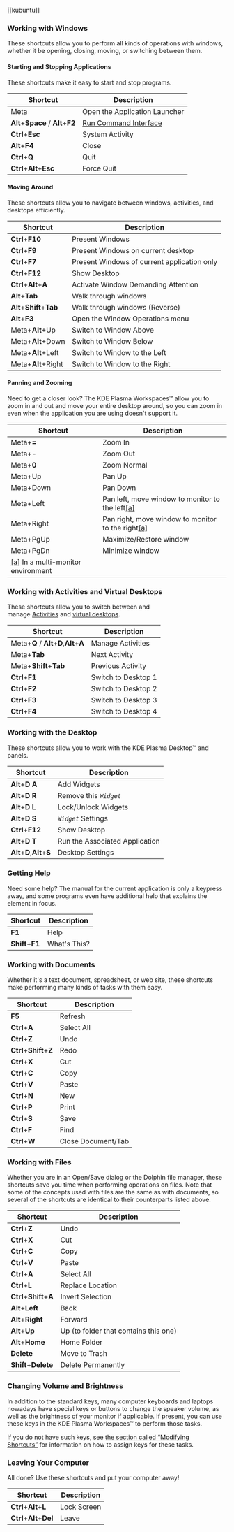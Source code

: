[[kubuntu]]
### Working with Windows

These shortcuts allow you to perform all kinds of operations with windows, whether it be opening, closing, moving, or switching between them.

#### Starting and Stopping Applications

These shortcuts make it easy to start and stop programs.

|Shortcut|Description|
|---|---|
|Meta|Open the Application Launcher|
|**Alt**+**Space** / **Alt**+**F2**|[Run Command Interface](https://docs.kde.org/?branch=stable5&language=en&application=plasma-desktop&path=krunner.html)|
|**Ctrl**+**Esc**|System Activity|
|**Alt**+**F4**|Close|
|**Ctrl**+**Q**|Quit|
|**Ctrl**+**Alt**+**Esc**|Force Quit|

#### Moving Around

These shortcuts allow you to navigate between windows, activities, and desktops efficiently.

|Shortcut|Description|
|---|---|
|**Ctrl**+**F10**|Present Windows|
|**Ctrl**+**F9**|Present Windows on current desktop|
|**Ctrl**+**F7**|Present Windows of current application only|
|**Ctrl**+**F12**|Show Desktop|
|**Ctrl**+**Alt**+**A**|Activate Window Demanding Attention|
|**Alt**+**Tab**|Walk through windows|
|**Alt**+**Shift**+**Tab**|Walk through windows (Reverse)|
|**Alt**+**F3**|Open the Window Operations menu|
|Meta+**Alt**+Up|Switch to Window Above|
|Meta+**Alt**+Down|Switch to Window Below|
|Meta+**Alt**+Left|Switch to Window to the Left|
|Meta+**Alt**+Right|Switch to Window to the Right|

#### Panning and Zooming

Need to get a closer look? The KDE Plasma Workspaces™ allow you to zoom in and out and move your entire desktop around, so you can zoom in even when the application you are using doesn't support it.

|Shortcut|Description|
|---|---|
|Meta+**=**|Zoom In|
|Meta+**-**|Zoom Out|
|Meta+**0**|Zoom Normal|
|Meta+Up|Pan Up|
|Meta+Down|Pan Down|
|Meta+Left|Pan left, move window to monitor to the left[[a]](https://docs.kde.org/stable5/en/khelpcenter/fundamentals/kbd.html#ftn.fn1)|
|Meta+Right|Pan right, move window to monitor to the right[[a]](https://docs.kde.org/stable5/en/khelpcenter/fundamentals/kbd.html#ftn.fn1)|
|Meta+PgUp|Maximize/Restore window|
|Meta+PgDn|Minimize window|
|[[a]](https://docs.kde.org/stable5/en/khelpcenter/fundamentals/kbd.html#fn1) In a multi-monitor environment|   |

### Working with Activities and Virtual Desktops

These shortcuts allow you to switch between and manage [Activities](https://docs.kde.org/?branch=stable5&language=en&application=plasma-desktop&path=activities-interface.html) and [virtual desktops](https://docs.kde.org/?branch=stable5&language=en&application=kcontrol/desktop&path=).

|Shortcut|Description|
|---|---|
|Meta+**Q** / **Alt**+**D**,**Alt**+**A**|Manage Activities|
|Meta+**Tab**|Next Activity|
|Meta+**Shift**+**Tab**|Previous Activity|
|**Ctrl**+**F1**|Switch to Desktop 1|
|**Ctrl**+**F2**|Switch to Desktop 2|
|**Ctrl**+**F3**|Switch to Desktop 3|
|**Ctrl**+**F4**|Switch to Desktop 4|

### Working with the Desktop

These shortcuts allow you to work with the KDE Plasma Desktop™ and panels.

|Shortcut|Description|
|---|---|
|**Alt**+**D** **A**|Add Widgets|
|**Alt**+**D** **R**|Remove this _`Widget`_|
|**Alt**+**D** **L**|Lock/Unlock Widgets|
|**Alt**+**D** **S**|_`Widget`_ Settings|
|**Ctrl**+**F12**|Show Desktop|
|**Alt**+**D** **T**|Run the Associated Application|
|**Alt**+**D**,**Alt**+**S**|Desktop Settings|

### Getting Help

Need some help? The manual for the current application is only a keypress away, and some programs even have additional help that explains the element in focus.

|Shortcut|Description|
|---|---|
|**F1**|Help|
|**Shift**+**F1**|What's This?|

### Working with Documents

Whether it's a text document, spreadsheet, or web site, these shortcuts make performing many kinds of tasks with them easy.

|Shortcut|Description|
|---|---|
|**F5**|Refresh|
|**Ctrl**+**A**|Select All|
|**Ctrl**+**Z**|Undo|
|**Ctrl**+**Shift**+**Z**|Redo|
|**Ctrl**+**X**|Cut|
|**Ctrl**+**C**|Copy|
|**Ctrl**+**V**|Paste|
|**Ctrl**+**N**|New|
|**Ctrl**+**P**|Print|
|**Ctrl**+**S**|Save|
|**Ctrl**+**F**|Find|
|**Ctrl**+**W**|Close Document/Tab|

### Working with Files

Whether you are in an Open/Save dialog or the Dolphin file manager, these shortcuts save you time when performing operations on files. Note that some of the concepts used with files are the same as with documents, so several of the shortcuts are identical to their counterparts listed above.

|Shortcut|Description|
|---|---|
|**Ctrl**+**Z**|Undo|
|**Ctrl**+**X**|Cut|
|**Ctrl**+**C**|Copy|
|**Ctrl**+**V**|Paste|
|**Ctrl**+**A**|Select All|
|**Ctrl**+**L**|Replace Location|
|**Ctrl**+**Shift**+**A**|Invert Selection|
|**Alt**+**Left**|Back|
|**Alt**+**Right**|Forward|
|**Alt**+**Up**|Up (to folder that contains this one)|
|**Alt**+**Home**|Home Folder|
|**Delete**|Move to Trash|
|**Shift**+**Delete**|Delete Permanently|

### Changing Volume and Brightness

In addition to the standard keys, many computer keyboards and laptops nowadays have special keys or buttons to change the speaker volume, as well as the brightness of your monitor if applicable. If present, you can use these keys in the KDE Plasma Workspaces™ to perform those tasks.

If you do not have such keys, see [the section called “Modifying Shortcuts”](https://docs.kde.org/stable5/en/khelpcenter/fundamentals/kbd.html#kbd-modifying "Modifying Shortcuts") for information on how to assign keys for these tasks.

### Leaving Your Computer

All done? Use these shortcuts and put your computer away!

|Shortcut|Description|
|---|---|
|**Ctrl**+**Alt**+**L**|Lock Screen|
|**Ctrl**+**Alt**+**Del**|Leave|


